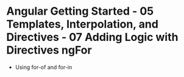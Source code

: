 # Angular Getting Started - 05 Templates, Interpolation, and Directives - 07 Adding Logic with Directives ngFor

- Using for-of and for-in